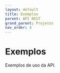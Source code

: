 ```yaml
---
layout: default
title: Exemplos
parent: API REST
grand_parent: Projetos
nav_order: 4
---
```


# Exemplos

Exemplos de uso da API.
